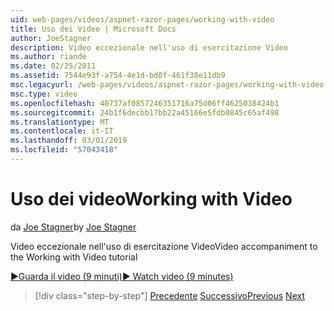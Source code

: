```yaml
---
uid: web-pages/videos/aspnet-razor-pages/working-with-video
title: Uso dei Video | Microsoft Docs
author: JoeStagner
description: Video eccezionale nell'uso di esercitazione Video
ms.author: riande
ms.date: 02/25/2011
ms.assetid: 7544e93f-a754-4e1d-bd0f-461f38e11db9
msc.legacyurl: /web-pages/videos/aspnet-razor-pages/working-with-video
msc.type: video
ms.openlocfilehash: 40737af0857246351716a75d06ff4625038424b1
ms.sourcegitcommit: 24b1f6decbb17bb22a45166e5fdb0845c65af498
ms.translationtype: MT
ms.contentlocale: it-IT
ms.lasthandoff: 03/01/2019
ms.locfileid: "57043418"
---
```

<a name="working-with-video"></a><span data-ttu-id="bfdbd-103">Uso dei video</span><span class="sxs-lookup"><span data-stu-id="bfdbd-103">Working with Video</span></span>
====================
<span data-ttu-id="bfdbd-104">da [Joe Stagner](https://github.com/JoeStagner)</span><span class="sxs-lookup"><span data-stu-id="bfdbd-104">by [Joe Stagner](https://github.com/JoeStagner)</span></span>

<span data-ttu-id="bfdbd-105">Video eccezionale nell'uso di esercitazione Video</span><span class="sxs-lookup"><span data-stu-id="bfdbd-105">Video accompaniment to the Working with Video tutorial</span></span>

[<span data-ttu-id="bfdbd-106">&#9654;Guarda il video (9 minuti)</span><span class="sxs-lookup"><span data-stu-id="bfdbd-106">&#9654; Watch video (9 minutes)</span></span>](https://channel9.msdn.com/Blogs/ASP-NET-Site-Videos/working-with-video)

> [!div class="step-by-step"]
> <span data-ttu-id="bfdbd-107">[Precedente](working-with-images.md)
> [Successivo](adding-email-to-your-web-site.md)</span><span class="sxs-lookup"><span data-stu-id="bfdbd-107">[Previous](working-with-images.md)
[Next](adding-email-to-your-web-site.md)</span></span>
